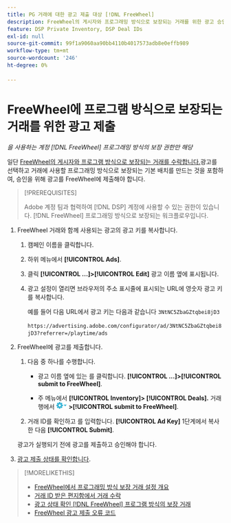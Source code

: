 ```yaml
---
title: PG 거래에 대한 광고 제출 대상 [!DNL FreeWheel]
description: FreeWheel의 게시자와 프로그래밍 방식으로 보장되는 거래를 위한 광고 승인을 요청하는 방법을 알아봅니다.
feature: DSP Private Inventory, DSP Deal IDs
exl-id: null
source-git-commit: 99f1a9060aa90bb4110b4017573adb8e0effb989
workflow-type: tm+mt
source-wordcount: '246'
ht-degree: 0%

---
```


# FreeWheel에 프로그램 방식으로 보장되는 거래를 위한 광고 제출

*을 사용하는 계정 [!DNL FreeWheel] 프로그래밍 방식의 보장 권한만 해당*

일단 [FreeWheel의 게시자와 프로그램 방식으로 보장되는 거래를 수락합니다.](#programmatic-guaranteed-set-up.md#pg-setup-deal-id-inbox)광고를 선택하고 거래에 사용할 프로그래밍 방식으로 보장되는 기본 배치를 만드는 것을 포함하여, 승인을 위해 광고를 FreeWheel에 제출해야 합니다.

>[!PREREQUISITES]
>
>Adobe 계정 팀과 협력하여 [!DNL DSP] 계정에 사용할 수 있는 권한이 있습니다. [!DNL FreeWheel] 프로그래밍 방식으로 보장되는 워크플로우입니다.

1. FreeWheel 거래와 함께 사용되는 광고의 광고 키를 복사합니다.

   1. 캠페인 이름을 클릭합니다.

   1. 하위 메뉴에서 **[!UICONTROL Ads]**.

   1. 클릭  **[!UICONTROL ...]>[!UICONTROL Edit]** 광고 이름 옆에 표시됩니다.

   1. 광고 설정이 열리면 브라우저의 주소 표시줄에 표시되는 URL에 영숫자 광고 키를 복사합니다.

      예를 들어 다음 URL에서 광고 키는 다음과 같습니다 `3NtNC5ZbaGZtqbei8jD3`

      `https://advertising.adobe.com/configurator/ad/3NtNC5ZbaGZtqbei8jD3?referrer=/playtime/ads`

1. FreeWheel에 광고를 제출합니다.

   1. 다음 중 하나를 수행합니다.

      * 광고 이름 옆에 있는 를 클릭합니다.  **[!UICONTROL ...]>[!UICONTROL submit to FreeWheel]**.

      * 주 메뉴에서 **[!UICONTROL Inventory]> [!UICONTROL Deals].** 거래 행에서 ![옵션 메뉴](/help/dsp/assets/options-menu.png) **>[!UICONTROL submit to FreeWheel]**.
   1. 거래 ID를 확인하고 를 입력합니다. **[!UICONTROL Ad Key]** 1단계에서 복사한 다음 **[!UICONTROL Submit]**.

   광고가 실행되기 전에 광고를 제출하고 승인해야 합니다.

1. [광고 제출 상태를 확인합니다](freewheel-check-status.md).

>[!MORELIKETHIS]
>
>* [FreeWheel에서 프로그래밍 방식 보장 거래 설정 개요](freewheel-overview.md)
>* [거래 ID 받은 편지함에서 거래 수락](deal-id-inbox-accept.md)
>* [광고 상태 확인 [!DNL FreeWheel] 프로그램 방식의 보장 거래](freewheel-check-status.md)
>* [FreeWheel 광고 제출 오류 코드](freewheel-error-codes.md)

